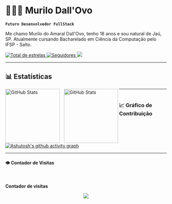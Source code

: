 # 👩🏻‍💻 Murilo Dall'Ovo

**`Futuro Desenvolvedor FullStack`**

Me chamo Murilo do Amaral Dall'Ovo, tenho 18 anos e sou natural de Jaú, SP. Atualmente cursando Bacharelado em Ciência da Computação pelo IFSP - Salto.

<p align="left">
    <a href="https://github.com/dmurilo?tab=repositories&sort=stargazers">
        <img 
            alt="Total de estrelas" 
            title="Total de estrelas GitHub" 
            src="https://custom-icon-badges.demolab.com/github/stars/dmurilo?color=FFFF00&style=for-the-badge&labelColor=FFFF00&logo=star&label=estrelas"
        />
    </a>
    <a href="https://github.com/dmurilo?tab=followers">
        <img 
            alt="Seguidores" 
            title="Me siga no GitHub" 
            src="https://custom-icon-badges.demolab.com/github/followers/dmurilo?color=black&labelColor=black&style=for-the-badge&logo=github&label=Seguidores&logoColor=white"
        />
    </a>
    <a href=[https://www.linkedin.com/in/murilo-do-amaral-dall-ovo-160588357] target="_blank">
        <img src="https://img.shields.io/badge/-LinkedIn-%230077B5?style=for-the-badge&logo=linkedin&logoColor=white" target="_blank">
    </a>
</p>

---

## 📊 Estatísticas

<p>
  <img 
    align="left" 
    alt="GitHub Stats" 
    height="169.7" 
    style="padding-right: 10px;" 
    src="https://github-readme-stats.vercel.app/api?username=dmurilo&show_icons=true&theme=tokyonight&include_all_commits=true&locale=pt-br" 
  />
<img 
      align="left" 
      alt="GitHub Stats" 
      height="169.7" 
      src="https://github-readme-stats.vercel.app/api/top-langs/?username=dmurilo&theme=tokyonight&layout=compact&custom_title=Tecnologias&langs_count=9" 
  />
</p>

---

<h1> </h1>

### 📈 Gráfico de Contribuição

[![Ashutosh's github activity graph](https://github-readme-activity-graph.vercel.app/graph?username=dmurilo&bg_color=000000&color=4981b6&line=000000&point=ffffff&area=true&hide_border=true)](https://github.com/ashutosh00710/github-readme-activity-graph)

---

#### 👁 Contador de Visitas

<br><p align="centre"><b>Contador de visitas</b></p>  
<p align="center"><img align="center" src="https://profile-counter.glitch.me/{dmurilo}/count.svg" /></p> 
<br>
